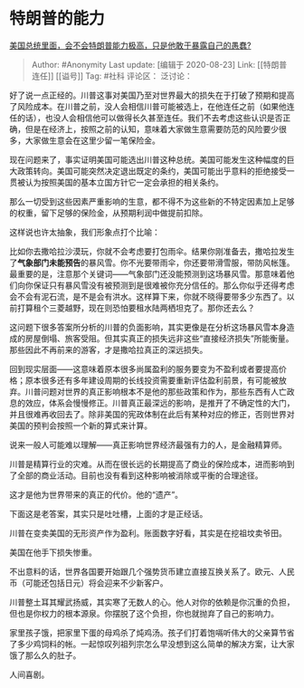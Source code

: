 # 特朗普的能力
[美国总统里面，会不会特朗普能力极高，只是他敢于暴露自己的愚蠢?](https://www.zhihu.com/question/292450929/answer/524755043)

> Author: #Anonymity
> Last update: [编辑于 2020-08-23]
> Link: [[特朗普连任]] [[谥号]]
> Tag: #社科
> 评论区：
> 泛讨论：

好了说一点正经的。川普这事对美国乃至对世界最大的损失在于打破了预期和提高了风险成本。在川普之前，没人会相信川普可能被选上，在他连任之前（如果他连任的话），也没人会相信他可以做得长久甚至连任。我们不去考虑这些认识是否正确，但是在经济上，按照之前的认知，意味着大家做生意需要防范的风险要少很多，大家做生意会在这里少留一笔保险金。

现在问题来了，事实证明美国可能选出川普这种总统。美国可能发生这种幅度的巨大政策转向。美国可能突然决定退出既定的条约，美国可能出乎意料的拒绝接受一贯被认为按照美国的基本立国方针它一定会承担的相关条约。

那么一切受到这些因素严重影响的生意，都不得不为这些新的不特定因素加上足够的权重，留下足够的保险金，从预期利润中做提前扣除。

这样说也许太抽象，我们形象点打个比喻：

比如你去撒哈拉沙漠玩，你就不会考虑要打包雨伞。结果你刚准备去，撒哈拉发生了**气象部门未能预告**的暴风雪。你不光要带雨伞，你还要带滑雪服，带防风帐篷。最重要的是，注意那个关键词——气象部门还没能预测到这场暴风雪。那意味着他们向你保证只有暴风雪没有被预测到是很难被你充分信任的。那么你似乎还得考虑会不会有泥石流，是不是会有洪水。这样算下来，你就不晓得要带多少东西了。以前打算租个三菱越野，现在则恐怕要租水陆两栖坦克了。那你还去么？

这问题下很多答案所分析的川普的负面影响，其实更像是在分析这场暴风雪本身造成的房屋倒塌、旅客受阻。但其实真正的损失远非这些“直接经济损失”所能衡量。那些因此不再前来的游客，才是撒哈拉真正的深远损失。

回到现实层面——这意味着原本很多尚属盈利的服务要变为不盈利或者要提高价格；原本很多还有多年建设周期的长线投资需要重新评估盈利前景，有可能被放弃。川普问题对世界的真正影响根本不是他的那些政策和作为，那些东西有人亡政息的效应，体系会慢慢修正。川普真正最深远的影响，是推开了不确定性的大门，并且很难再收回去了。除非美国的宪政体制在此后有某种对应的修正，否则世界对美国的预判会按照一个新的算式来计算。

说来一般人可能难以理解——真正影响世界经济最强有力的人，是金融精算师。

川普是精算行业的灾难。从而在很长远的长期提高了商业的保险成本，进而影响到了全部的商业活动。目前也没有看到这种影响被消除或平衡的合理途径。

这才是他为世界带来的真正的代价。他的“遗产”。

下面这是老答案，其实只是吐吐槽，上面的才是正经话。

川普在变卖美国的无形资产作为盈利。账面数字好看，其实是在挖祖坟卖爷田。

美国在他手下损失惨重。

不出意料的话，世界各国要开始跟几个强势货币建立直接互换关系了。欧元、人民币（可能还包括日元）将会迎来不少新客户。

川普整土耳其耀武扬威，其实寒了无数人的心。他人对你的依赖是你沉重的负担，但也是你权力的根本源泉。你摆脱了这个负担，你也就抛弃了自己的影响力。

家里孩子饿，把家里下蛋的母鸡杀了炖鸡汤。孩子们打着饱嗝听伟大的父亲算节省了多少鸡饲料的帐。一起惊叹列祖列宗怎么早没想到这么简单的解决方案，让大家饿了那么久的肚子。

人间喜剧。
